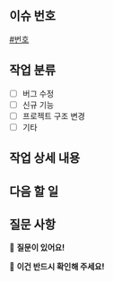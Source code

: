 ## 이슈 번호

[#번호](https://github.com/2023-chambit-project/KOOSMOOS/issues/번호)

## 작업 분류

- [ ] 버그 수정
- [ ] 신규 기능
- [ ] 프로젝트 구조 변경
- [ ] 기타

## 작업 상세 내용

## 다음 할 일

## 질문 사항

💬 **질문이 있어요!**

🔴 **이건 반드시 확인해 주세요!**